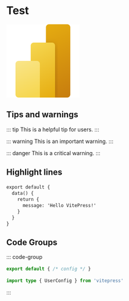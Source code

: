 # Test

![Power BI logo](images/powerbi.svg)

## Tips and warnings

::: tip
This is a helpful tip for users.
:::

::: warning
This is an important warning.
:::

::: danger
This is a critical warning.
:::

## Highlight lines

```js{2-4}
export default {
  data() {
    return {
      message: 'Hello VitePress!'
    }
  }
}
```

## Code Groups
::: code-group
```js [config.js]
export default { /* config */ }
```
```ts [config.ts]
import type { UserConfig } from 'vitepress'
```
:::